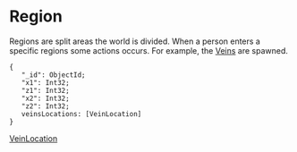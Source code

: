 # Region

Regions are split areas the world is divided. When a person enters a specific regions some
actions occurs. For example, the [Veins](../gathering/main.md) are spawned.

```
{
   "_id": ObjectId;
   "x1": Int32;
   "z1": Int32;
   "x2": Int32;
   "z2": Int32;
   veinsLocations: [VeinLocation]
}
```

[VeinLocation](../gathering/main.md#veinlocation)